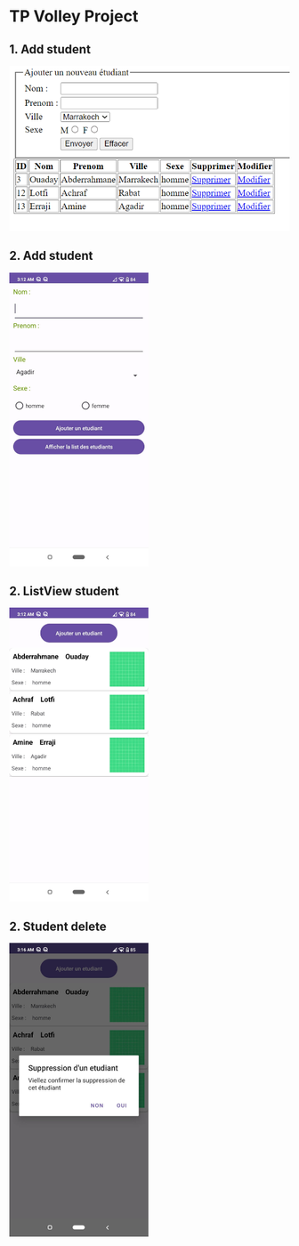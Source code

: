 # TP Volley Project

## 1. Add student

![Show all studentss](images/add_student.png)

## 2. Add student
<img src="images/add_student_mobile.jpg" alt="Screenshot of add student" width="250"/>

## 2. ListView student
<img src="images/student_list.jpg" alt="Screenshot of ListView student" width="250"/>

## 2. Student delete
<img src="images/student_delete.jpg" alt="Screenshot of Student delete" width="250"/>
